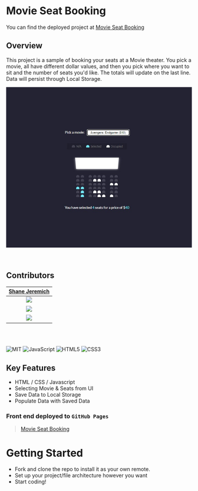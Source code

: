 # Movie Seat Booking

You can find the deployed project at [Movie Seat Booking](https://shanejeremich.github.io/Movie-Seat-Booking/)

## Overview

This project is a sample of booking your seats at a Movie theater. You pick a movie, all have different dollar values, and then you pick where you want to sit and the number of seats you'd like. The totals will update on the last line. Data will persist through Local Storage.

![Movie Seats](/images/seats.jpg)

<br>

## Contributors

|                                        [Shane Jeremich](https://github.com/shanejeremich)                                        |
| :----------------------------------------------------------------------------------------------------------------------------: |
|                         [<img src="https://avatars.githubusercontent.com/u/51142646?v=4" width = "200" />](https://github.com/shanejeremich)                         |
|                    [<img src="https://github.com/favicon.ico" width="15"> ](https://github.com/shanejeremich)                    |
| [ <img src="https://static.licdn.com/sc/h/al2o9zrvru7aqj8e1x2rzsrca" width="15"> ](https://www.linkedin.com/in/shanejeremich/) |

<br>
<br>

![MIT](https://img.shields.io/packagist/l/doctrine/orm.svg)
![JavaScript](https://img.shields.io/badge/javascript-%23323330.svg?&logo=javascript&logoColor=%23F7DF1E)
![HTML5](https://img.shields.io/badge/html5-%23E34F26.svg?logo=html5&logoColor=white)
![CSS3](https://img.shields.io/badge/css3-%231572B6.svg?logo=css3&logoColor=white)

## Key Features

- HTML / CSS / Javascript
- Selecting Movie & Seats from UI
- Save Data to Local Storage
- Populate Data with Saved Data

### Front end deployed to `GitHub Pages`

> [Movie Seat Booking](https://shanejeremich.github.io/Movie-Seat-Booking/)

# Getting Started

- Fork and clone the repo to install it as your own remote.
- Set up your project/file architecture however you want
- Start coding!
